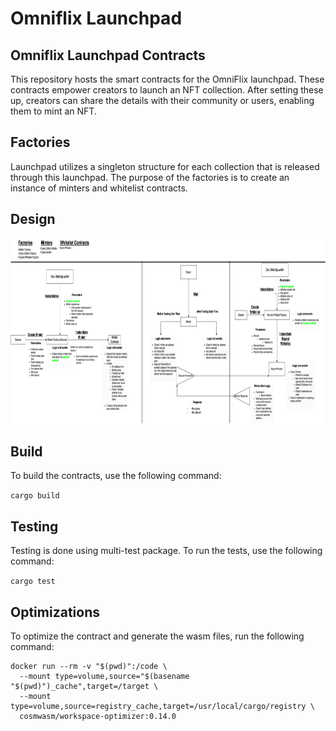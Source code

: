 # Omniflix Launchpad 

## Omniflix Launchpad Contracts

This repository hosts the smart contracts for the OmniFlix launchpad. These contracts empower creators to launch an NFT collection. After setting these up, creators can share the details with their community or users, enabling them to mint an NFT.

## Factories

Launchpad utilizes a singleton structure for each collection that is released through this launchpad. The purpose of the factories is to create an instance of minters and whitelist contracts.

## Design
<img src="launchpad-design.png" align="center" height="300" width="1000"/>

## Build
To build the contracts, use the following command:

```cargo build```

## Testing
Testing is done using multi-test package. To run the tests, use the following command:

```cargo test```


## Optimizations
To optimize the contract and generate the wasm files, run the following command:

```
docker run --rm -v "$(pwd)":/code \
  --mount type=volume,source="$(basename "$(pwd)")_cache",target=/target \
  --mount type=volume,source=registry_cache,target=/usr/local/cargo/registry \
  cosmwasm/workspace-optimizer:0.14.0
```